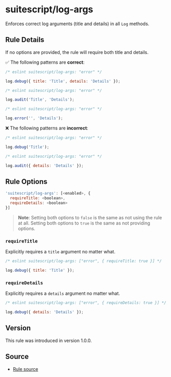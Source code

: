 # suitescript/log-args

Enforces correct log arguments (title and details) in all `Log` methods.

## Rule Details

If no options are provided, the rule will require both title and details.

:white_check_mark: The following patterns are **correct**:

```js
/* eslint suitescript/log-args: "error" */

log.debug({ title: 'Title', details: 'Details' });
```
```js
/* eslint suitescript/log-args: "error" */

log.audit('Title', 'Details');
```
```js
/* eslint suitescript/log-args: "error" */

log.error('', 'Details');
```

:x: The following patterns are **incorrect**:

```js
/* eslint suitescript/log-args: "error" */

log.debug('Title');
```
```js
/* eslint suitescript/log-args: "error" */

log.audit({ details: 'Details' });
```

## Rule Options

```js
'suitescript/log-args': [<enabled>, {
  requireTitle: <boolean>,
  requireDetails: <boolean>
}]
```

> **Note**: Setting both options to `false` is the same as not using the rule at all. Setting both options to `true` is the same as not providing options.

### `requireTitle`

Explicitly requires a `title` argument no matter what.

```js
/* eslint suitescript/log-args: ["error", { requireTitle: true }] */

log.debug({ title: 'Title' });
```

### `requireDetails`

Explicitly requires a `details` argument no matter what.

```js
/* eslint suitescript/log-args: ["error", { requireDetails: true }] */

log.debug({ details: 'Details' });
```

## Version

This rule was introduced in version 1.0.0.

## Source

- [Rule source](../../lib/rules/log-args.js)
